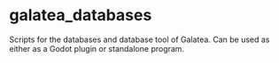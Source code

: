 # galatea_databases
Scripts for the databases and database tool of Galatea. Can be used as either as a Godot plugin or standalone program.
